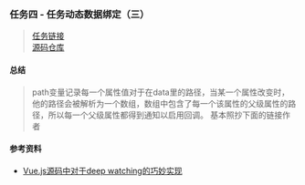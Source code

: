 ### 任务四 - 任务动态数据绑定（三）
> [任务链接](http://ife.baidu.com/course/detail/id/21)  
[源码仓库](https://github.com/DOTA2mm/ife/tree/master/task4)  

#### 总结
> path变量记录每一个属性值对于在data里的路径，当某一个属性改变时，他的路径会被解析为一个数组，数组中包含了每一个该属性的父级属性的路径，所以每一个父级属性都得到通知以启用回调。
基本照抄下面的链接作者

#### 参考资料
- [Vue.js源码中对于deep watching的巧妙实现](http://ife.baidu.com/note/detail/id/358)